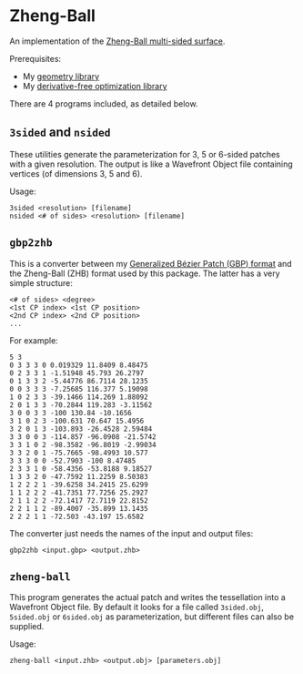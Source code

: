 # Zheng-Ball
An implementation of the [Zheng-Ball multi-sided surface](https://doi.org/10.1016/S0167-8396(97)00007-1).

Prerequisites:
- My [geometry library](https://github.com/salvipeter/libgeom/)
- My [derivative-free optimization library](https://github.com/salvipeter/dfo/)

There are 4 programs included, as detailed below.

## `3sided` and `nsided`

These utilities generate the parameterization for 3, 5 or 6-sided patches with a given resolution.
The output is like a Wavefront Object file containing vertices (of dimensions 3, 5 and 6).

Usage:
```
3sided <resolution> [filename]
nsided <# of sides> <resolution> [filename]
```

## `gbp2zhb`

This is a converter between my [Generalized Bézier Patch (GBP) format](https://github.com/salvipeter/transfinite)
and the Zheng-Ball (ZHB) format used by this package. The latter has a very simple structure:

```
<# of sides> <degree>
<1st CP index> <1st CP position>
<2nd CP index> <2nd CP position>
...
```

For example:

```
5 3                                                                                                 
0 3 3 3 0 0.019329 11.8409 8.48475
0 2 3 3 1 -1.51948 45.793 26.2797
0 1 3 3 2 -5.44776 86.7114 28.1235
0 0 3 3 3 -7.25685 116.377 5.19098
1 0 2 3 3 -39.1466 114.269 1.88092
2 0 1 3 3 -70.2844 119.283 -3.11562
3 0 0 3 3 -100 130.84 -10.1656
3 1 0 2 3 -100.631 70.647 15.4956
3 2 0 1 3 -103.893 -26.4528 2.59484
3 3 0 0 3 -114.857 -96.0908 -21.5742
3 3 1 0 2 -98.3582 -96.8019 -2.99034
3 3 2 0 1 -75.7665 -98.4993 10.577
3 3 3 0 0 -52.7903 -100 8.47485
2 3 3 1 0 -58.4356 -53.8188 9.18527
1 3 3 2 0 -47.7592 11.2259 8.50383
1 2 2 2 1 -39.6258 34.2415 25.6299
1 1 2 2 2 -41.7351 77.7256 25.2927
2 1 1 2 2 -72.1417 72.7119 22.8152
2 2 1 1 2 -89.4007 -35.899 13.1435
2 2 2 1 1 -72.503 -43.197 15.6582
```

The converter just needs the names of the input and output files:

```
gbp2zhb <input.gbp> <output.zhb>
```

## `zheng-ball`

This program generates the actual patch and writes the tessellation into a Wavefront Object file.
By default it looks for a file called `3sided.obj`, `5sided.obj` or `6sided.obj` as parameterization,
but different files can also be supplied.

Usage:
```
zheng-ball <input.zhb> <output.obj> [parameters.obj]
```
